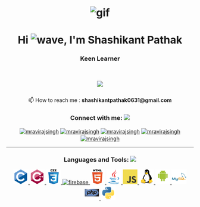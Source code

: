<h1 align="center"><img src="https://user-images.githubusercontent.com/78635600/131914121-bd6c3802-0054-4960-838d-93859fc65e84.gif" alt="gif" width="500"/></h1>

<h1 align="center">Hi  <img src="https://user-images.githubusercontent.com/78635600/131915844-7d09c238-2129-4a20-acb1-04dea16ffcd9.gif" alt="wave" width="50"/>, I'm Shashikant Pathak</h1>
<h3 align="center">Keen Learner</h3>
<h1 align="center"><img src="https://user-images.githubusercontent.com/78635600/132982102-fc5476de-23e6-4a7a-9214-3a742e38708e.gif"/></h1>

<p align="center">📫 How to reach me  : <b>shashikantpathak0631@gmail.com</b></p>

<h3 align="center">Connect with me:  <img src="https://user-images.githubusercontent.com/78635600/131916889-c9d6ff07-df83-4ec6-9e24-0410693dbe7d.gif" width="100"/></h3> 
<p align="center">
  <a href="#" target="blank"><img align="center" src="https://user-images.githubusercontent.com/78635600/131920438-475ace6c-efeb-4dd5-a205-9ea35cb3d365.png" alt="mravirajsingh" height="30" width="40" /></a>
<a href="#" target="blank"><img align="center" src="https://raw.githubusercontent.com/rahuldkjain/github-profile-readme-generator/master/src/images/icons/Social/twitter.svg" alt="mravirajsingh" height="30" width="40" /></a>
<a href="#" target="blank"><img align="center" src="https://raw.githubusercontent.com/rahuldkjain/github-profile-readme-generator/master/src/images/icons/Social/linked-in-alt.svg" alt="mravirajsingh" height="30" width="40" /></a>
<a href="#" target="blank"><img align="center" src="https://raw.githubusercontent.com/rahuldkjain/github-profile-readme-generator/master/src/images/icons/Social/instagram.svg" alt="mravirajsingh" height="30" width="40" /></a>
<a href="#" target="blank"><img align="center" src="https://raw.githubusercontent.com/rahuldkjain/github-profile-readme-generator/master/src/images/icons/Social/hackerrank.svg" alt="mravirajsingh" height="30" width="40" /></a>
</p>
<hr>
<h3 align="center">Languages and Tools: <img src="https://user-images.githubusercontent.com/78635600/131919976-b74f1e44-59ce-49e6-8ae5-414af5565a0b.gif" width="50"/></h3>
<p align="center">  <a href="https://www.cprogramming.com/" target="_blank"> <img src="https://raw.githubusercontent.com/devicons/devicon/master/icons/c/c-original.svg" alt="c" width="40" height="40"/> </a> <a href="https://www.w3schools.com/cpp/" target="_blank"> <img src="https://raw.githubusercontent.com/devicons/devicon/master/icons/cplusplus/cplusplus-original.svg" alt="cplusplus" width="40" height="40"/> </a> <a href="https://www.w3schools.com/css/" target="_blank"> <img src="https://raw.githubusercontent.com/devicons/devicon/master/icons/css3/css3-original-wordmark.svg" alt="css3" width="40" height="40"/> </a> <a href="https://firebase.google.com/" target="_blank"> <img src="https://www.vectorlogo.zone/logos/firebase/firebase-icon.svg" alt="firebase" width="40" height="40"/> </a> <a href="https://www.w3.org/html/" target="_blank"> <img src="https://raw.githubusercontent.com/devicons/devicon/master/icons/html5/html5-original-wordmark.svg" alt="html5" width="40" height="40"/> </a> <a href="https://www.java.com" target="_blank"> <img src="https://raw.githubusercontent.com/devicons/devicon/master/icons/java/java-original.svg" alt="java" width="40" height="40"/> </a> <a href="https://developer.mozilla.org/en-US/docs/Web/JavaScript" target="_blank"> <img src="https://raw.githubusercontent.com/devicons/devicon/master/icons/javascript/javascript-original.svg" alt="javascript" width="40" height="40"/> </a> <a href="https://www.linux.org/" target="_blank"> <img src="https://raw.githubusercontent.com/devicons/devicon/master/icons/linux/linux-original.svg" alt="linux" width="40" height="40"/> </a> <a href="https://www.mysql.com/" target="_blank"><a href="https://developer.android.com" target="_blank"> <img src="https://raw.githubusercontent.com/devicons/devicon/master/icons/android/android-original-wordmark.svg" alt="android" width="40" height="40"/> </a> <img src="https://raw.githubusercontent.com/devicons/devicon/master/icons/mysql/mysql-original-wordmark.svg" alt="mysql" width="40" height="40"/> </a> <a href="https://www.php.net" target="_blank"> <img src="https://raw.githubusercontent.com/devicons/devicon/master/icons/php/php-original.svg" alt="php" width="40" height="40"/> </a> <a href="https://www.python.org" target="_blank"> <img src="https://raw.githubusercontent.com/devicons/devicon/master/icons/python/python-original.svg" alt="python" width="40" height="40"/> </a> </p>
